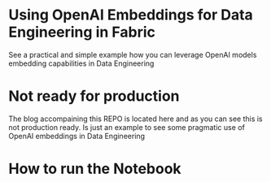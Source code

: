 # Using OpenAI Embeddings for Data Engineering in Fabric
See a practical and simple example how you can leverage OpenAI models embedding capabilities in Data Engineering

# Not ready for production
The blog accompaining this REPO is located here and as you can see this is not production ready. Is just an example to see some pragmatic use of OpenAI embeddings in Data Engineering

# How to run the Notebook

